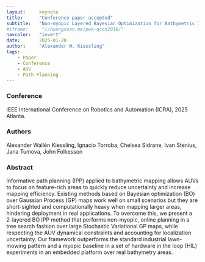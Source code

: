 ```yaml
---
layout:     keynote
title:      "Conference paper accepted"
subtitle:   "Non-myopic Layered Bayesian Optimization for Bathymetric IPP"
#iframe:     "//huangxuan.me/pwa-qcon2016/"
navcolor:   "invert"
date:       2025-01-20
author:     "Alexander W. Kiessling"
tags:
    - Paper
    - Conference
    - AUV
    - Path Planning
---
```


### Conference

IEEE International Conference on Robotics and Automation (ICRA), 2025 Atlanta.

### Authors

Alexander Wallén Kiessling, Ignacio Torroba, Chelsea Sidrane, Ivan Stenius, Jana Tumova, John Folkesson

### Abstract

Informative path planning (IPP) applied to bathymetric mapping allows AUVs to focus on feature-rich areas to quickly reduce uncertainty and increase mapping efficiency. Existing methods based on Bayesian optimization (BO) over Gaussian Process (GP) maps work well on small scenarios but they are short-sighted and computationally heavy when mapping larger areas, hindering deployment in real applications. To overcome this, we present a 2-layered BO IPP method that performs non-myopic, online planning in a tree search fashion over large Stochastic Variational GP maps, while respecting the AUV dynamical constraints and accounting for localization uncertainty. Our framework outperforms the standard industrial lawn-mowing pattern and a myopic baseline in a set of hardware in the loop (HIL) experiments in an embedded platform over real bathymetry areas.


